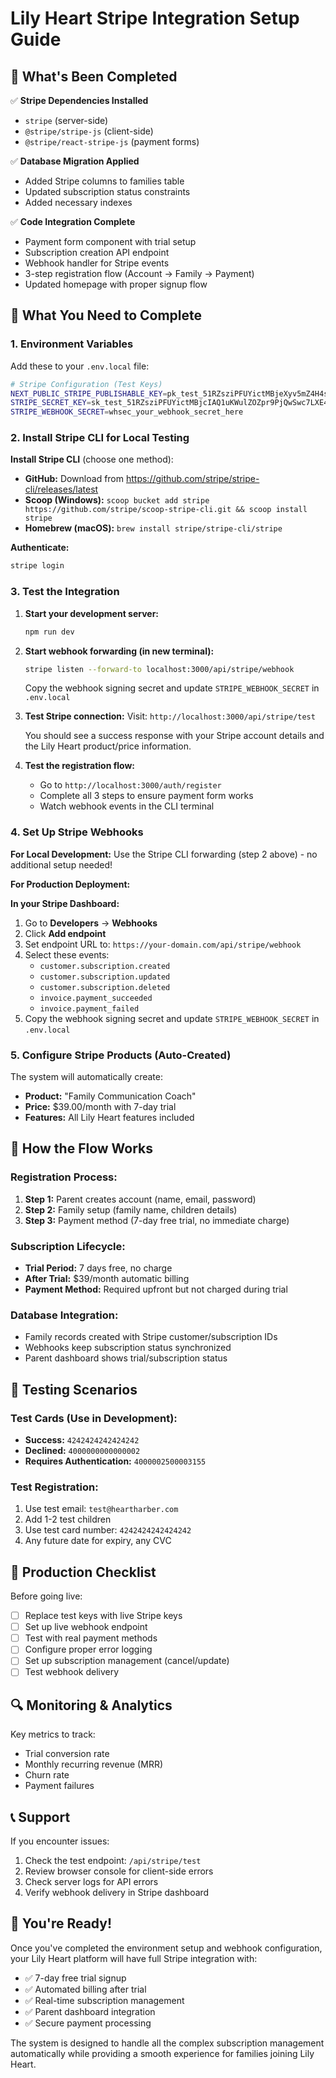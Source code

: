 # Lily Heart Stripe Integration Setup Guide

## 🎉 What's Been Completed

✅ **Stripe Dependencies Installed**
- `stripe` (server-side)
- `@stripe/stripe-js` (client-side) 
- `@stripe/react-stripe-js` (payment forms)

✅ **Database Migration Applied**
- Added Stripe columns to families table
- Updated subscription status constraints
- Added necessary indexes

✅ **Code Integration Complete**
- Payment form component with trial setup
- Subscription creation API endpoint
- Webhook handler for Stripe events
- 3-step registration flow (Account → Family → Payment)
- Updated homepage with proper signup flow

## 🔧 What You Need to Complete

### 1. Environment Variables
Add these to your `.env.local` file:

```bash
# Stripe Configuration (Test Keys)
NEXT_PUBLIC_STRIPE_PUBLISHABLE_KEY=pk_test_51RZsziPFUYictMBjeXyv5mZ4H4srEhRJFLmE7RlWCQu0yNZ40nehnAwdpXkZ0UICkGW4iQrvBzTrPHu3mw4Bnrqp00sY6DhFAc
STRIPE_SECRET_KEY=sk_test_51RZsziPFUYictMBjcIAQ1uKWulZOZpr9PjQwSwc7LXE4YJ8Pr54Jdyb3Gh63IeNxiUncCVlYL0O6rEQNYVLwx3DD00J01hnVmo
STRIPE_WEBHOOK_SECRET=whsec_your_webhook_secret_here
```

### 2. Install Stripe CLI for Local Testing

**Install Stripe CLI** (choose one method):
- **GitHub:** Download from https://github.com/stripe/stripe-cli/releases/latest
- **Scoop (Windows):** `scoop bucket add stripe https://github.com/stripe/scoop-stripe-cli.git && scoop install stripe`
- **Homebrew (macOS):** `brew install stripe/stripe-cli/stripe`

**Authenticate:**
```bash
stripe login
```

### 3. Test the Integration

1. **Start your development server:**
   ```bash
   npm run dev
   ```

2. **Start webhook forwarding (in new terminal):**
   ```bash
   stripe listen --forward-to localhost:3000/api/stripe/webhook
   ```
   Copy the webhook signing secret and update `STRIPE_WEBHOOK_SECRET` in `.env.local`

3. **Test Stripe connection:**
   Visit: `http://localhost:3000/api/stripe/test`
   
   You should see a success response with your Stripe account details and the Lily Heart product/price information.

4. **Test the registration flow:**
   - Go to `http://localhost:3000/auth/register`
   - Complete all 3 steps to ensure payment form works
   - Watch webhook events in the CLI terminal

### 4. Set Up Stripe Webhooks

**For Local Development:**
Use the Stripe CLI forwarding (step 2 above) - no additional setup needed!

**For Production Deployment:**

**In your Stripe Dashboard:**

1. Go to **Developers** → **Webhooks**
2. Click **Add endpoint**
3. Set endpoint URL to: `https://your-domain.com/api/stripe/webhook`
4. Select these events:
   - `customer.subscription.created`
   - `customer.subscription.updated` 
   - `customer.subscription.deleted`
   - `invoice.payment_succeeded`
   - `invoice.payment_failed`
5. Copy the webhook signing secret and update `STRIPE_WEBHOOK_SECRET` in `.env.local`

### 5. Configure Stripe Products (Auto-Created)

The system will automatically create:
- **Product:** "Family Communication Coach"
- **Price:** $39.00/month with 7-day trial
- **Features:** All Lily Heart features included

## 🎯 How the Flow Works

### Registration Process:
1. **Step 1:** Parent creates account (name, email, password)
2. **Step 2:** Family setup (family name, children details)
3. **Step 3:** Payment method (7-day free trial, no immediate charge)

### Subscription Lifecycle:
- **Trial Period:** 7 days free, no charge
- **After Trial:** $39/month automatic billing
- **Payment Method:** Required upfront but not charged during trial

### Database Integration:
- Family records created with Stripe customer/subscription IDs
- Webhooks keep subscription status synchronized
- Parent dashboard shows trial/subscription status

## 🧪 Testing Scenarios

### Test Cards (Use in Development):
- **Success:** `4242424242424242`
- **Declined:** `4000000000000002`
- **Requires Authentication:** `4000002500003155`

### Test Registration:
1. Use test email: `test@heartharber.com`
2. Add 1-2 test children
3. Use test card number: `4242424242424242`
4. Any future date for expiry, any CVC

## 🚀 Production Checklist

Before going live:

- [ ] Replace test keys with live Stripe keys
- [ ] Set up live webhook endpoint
- [ ] Test with real payment methods
- [ ] Configure proper error logging
- [ ] Set up subscription management (cancel/update)
- [ ] Test webhook delivery

## 🔍 Monitoring & Analytics

Key metrics to track:
- Trial conversion rate
- Monthly recurring revenue (MRR)
- Churn rate
- Payment failures

## 📞 Support

If you encounter issues:
1. Check the test endpoint: `/api/stripe/test`
2. Review browser console for client-side errors
3. Check server logs for API errors
4. Verify webhook delivery in Stripe dashboard

## 🎉 You're Ready!

Once you've completed the environment setup and webhook configuration, your Lily Heart platform will have full Stripe integration with:

- ✅ 7-day free trial signup
- ✅ Automated billing after trial
- ✅ Real-time subscription management
- ✅ Parent dashboard integration
- ✅ Secure payment processing

The system is designed to handle all the complex subscription management automatically while providing a smooth experience for families joining Lily Heart. 
